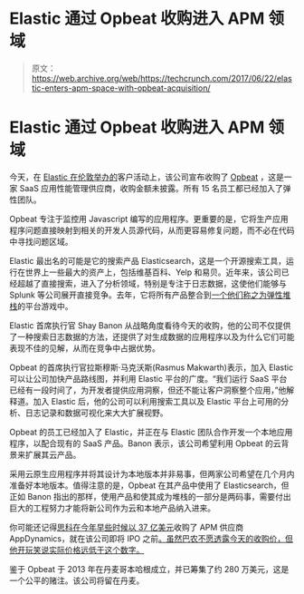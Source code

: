 # Elastic 通过 Opbeat 收购进入 APM 领域

> 原文：<https://web.archive.org/web/https://techcrunch.com/2017/06/22/elastic-enters-apm-space-with-opbeat-acquisition/>

# Elastic 通过 Opbeat 收购进入 APM 领域

今天，在 [Elastic 在伦敦举办的](https://web.archive.org/web/20230323060454/http://www.elastic.co/)客户活动上，该公司宣布收购了 [Opbeat](https://web.archive.org/web/20230323060454/https://opbeat.com/) ，这是一家 SaaS 应用性能管理供应商，收购金额未披露。所有 15 名员工都已经加入了弹性团队。

Opbeat 专注于监控用 Javascript 编写的应用程序。更重要的是，它将生产应用程序问题直接映射到相关的开发人员源代码，从而更容易修复问题，而不必在代码中寻找问题区域。

Elastic 最出名的可能是它的搜索产品 Elasticsearch，这是一个开源搜索工具，运行在世界上一些最大的资产上，包括维基百科、Yelp 和易贝。近年来，该公司已经超越了直接搜索，进入了分析领域，特别是专注于日志数据，这使他们能够与 Splunk 等公司展开直接竞争。去年，它将所有产品整合到[一个他们称之为弹性堆栈](https://web.archive.org/web/20230323060454/https://techcrunch.com/2016/10/26/elastic-finally-brings-order-to-its-product-line-with-elastic-stack/)的平台游戏中。

Elastic 首席执行官 Shay Banon 从战略角度看待今天的收购，他的公司不仅提供了一种搜索日志数据的方法，还提供了对生成数据的应用程序以及为什么它们可能表现不佳的见解，从而在竞争中占据优势。

Opbeat 的首席执行官拉斯穆斯·马克沃斯(Rasmus Makwarth)表示，加入 Elastic 可以让公司加快产品路线图，并利用 Elastic 平台的广度。“我们运行 SaaS 平台已经有一段时间了，为开发者提供应用洞察，但还不能让客户洞察整个应用，”他解释道。加入 Elastic 后，他的公司可以利用搜索工具以及 Elastic 平台上可用的分析、日志记录和数据可视化来大大扩展视野。

Opbeat 的员工已经加入了 Elastic，并正在与 Elastic 团队合作开发一个本地应用程序，以配合现有的 SaaS 产品。Banon 表示，该公司希望利用 Opbeat 的云背景来扩展其云产品。

采用云原生应用程序并将其设计为本地版本并非易事，但两家公司希望在几个月内准备好本地版本。值得注意的是，Opbeat 在其产品中使用了 Elasticsearch，但正如 Banon 指出的那样，使用产品和使其成为堆栈的一部分是两码事，需要付出巨大的工程努力才能将新公司作为云和本地产品纳入进来。

你可能还记得[思科在今年早些时候以 37 亿美元](https://web.archive.org/web/20230323060454/https://techcrunch.com/2017/01/25/cisco-appdynamics-3-7-billion-deal-all-about-the-data/)收购了 APM 供应商 AppDynamics，就在该公司即将 IPO 之前[。虽然巴农不愿透露今天的收购价，但他开玩笑说实际价格远低于这个数字。](https://web.archive.org/web/20230323060454/https://techcrunch.com/2017/01/24/why-the-3-7-billion-appdynamics-acquisition-happened-right-before-ipo/)

鉴于 Opbeat 于 2013 年在丹麦哥本哈根成立，并已筹集了约 280 万美元，这是一个公平的赌注。该公司将留在丹麦。